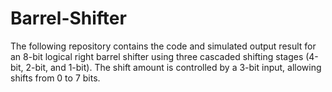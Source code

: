 # Barrel-Shifter
The following repository contains the code and simulated output result for an 8-bit logical right barrel shifter using three cascaded shifting stages (4-bit, 2-bit, and 1-bit). The shift amount is controlled by a 3-bit input, allowing shifts from 0 to 7 bits.
